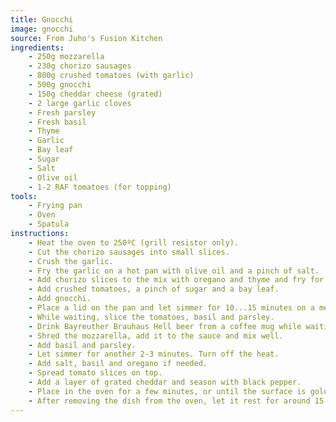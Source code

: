 ```yaml
---
title: Gnocchi
image: gnocchi
source: From Juho's Fusion Kitchen
ingredients:
    - 250g mozzarella
    - 230g chorizo sausages
    - 800g crushed tomatoes (with garlic)
    - 500g gnocchi
    - 150g cheddar cheese (grated)
    - 2 large garlic cloves
    - Fresh parsley
    - Fresh basil
    - Thyme
    - Garlic
    - Bay leaf
    - Sugar
    - Salt
    - Olive oil
    - 1-2 RAF tomatoes (for topping)
tools:
    - Frying pan
    - Oven
    - Spatula
instructions:
    - Heat the oven to 250ºC (grill resistor only).
    - Cut the chorizo sausages into small slices.
    - Crush the garlic.
    - Fry the garlic on a hot pan with olive oil and a pinch of salt.
    - Add chorizo slices to the mix with oregano and thyme and fry for a few minutes.
    - Add crushed tomatoes, a pinch of sugar and a bay leaf.
    - Add gnocchi.
    - Place a lid on the pan and let simmer for 10...15 minutes on a medium-high heat until the gnocchis have softened.
    - While waiting, slice the tomatoes, basil and parsley.
    - Drink Bayreuther Brauhaus Hell beer from a coffee mug while waiting.
    - Shred the mozzarella, add it to the sauce and mix well.
    - Add basil and parsley.
    - Let simmer for another 2-3 minutes. Turn off the heat.
    - Add salt, basil and oregano if needed.
    - Spread tomato slices on top.
    - Add a layer of grated cheddar and season with black pepper.
    - Place in the oven for a few minutes, or until the surface is golden brown.
    - After removing the dish from the oven, let it rest for around 15 minutes in room temperature.
---
```


